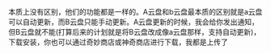 本质上没有区别，他们的功能都是一样的。A云盘和b云盘最本质的区别就是a云盘可以自动更新，而B云盘只能手动更新。A云盘更新的时候，我会给你发出通知，但B云盘就不能(打算后来的计划就是将B云盘改成像a云盘那样，支持自动更新)，下载安装，你也可以通过奇妙商店或神奇商店进行下载，我都是上传了